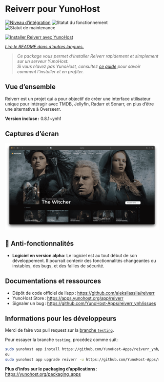 <!--
Nota bene : ce README est automatiquement généré par <https://github.com/YunoHost/apps/tree/master/tools/readme_generator>
Il NE doit PAS être modifié à la main.
-->

# Reiverr pour YunoHost

[![Niveau d’intégration](https://dash.yunohost.org/integration/reiverr.svg)](https://dash.yunohost.org/appci/app/reiverr) ![Statut du fonctionnement](https://ci-apps.yunohost.org/ci/badges/reiverr.status.svg) ![Statut de maintenance](https://ci-apps.yunohost.org/ci/badges/reiverr.maintain.svg)

[![Installer Reiverr avec YunoHost](https://install-app.yunohost.org/install-with-yunohost.svg)](https://install-app.yunohost.org/?app=reiverr)

*[Lire le README dans d'autres langues.](./ALL_README.md)*

> *Ce package vous permet d’installer Reiverr rapidement et simplement sur un serveur YunoHost.*  
> *Si vous n’avez pas YunoHost, consultez [ce guide](https://yunohost.org/install) pour savoir comment l’installer et en profiter.*

## Vue d’ensemble

Reiverr est un projet qui a pour objectif de créer une interface utilisateur unique pour intéragir avec TMDB, Jellyfin, Radarr et Sonarr, en plus d’être une alternative à Overseerr.

**Version incluse :** 0.8.1~ynh1

## Captures d’écran

![Capture d’écran de Reiverr](./doc/screenshots/screenshot.png)

## :red_circle: Anti-fonctionnalités

- **Logiciel en version alpha**: Le logiciel est au tout début de son développement. Il pourrait contenir des fonctionnalités changeantes ou instables, des bugs, et des failles de sécurité.

## Documentations et ressources

- Dépôt de code officiel de l’app : <https://github.com/aleksilassila/reiverr>
- YunoHost Store : <https://apps.yunohost.org/app/reiverr>
- Signaler un bug : <https://github.com/YunoHost-Apps/reiverr_ynh/issues>

## Informations pour les développeurs

Merci de faire vos pull request sur la [branche `testing`](https://github.com/YunoHost-Apps/reiverr_ynh/tree/testing).

Pour essayer la branche `testing`, procédez comme suit :

```bash
sudo yunohost app install https://github.com/YunoHost-Apps/reiverr_ynh/tree/testing --debug
ou
sudo yunohost app upgrade reiverr -u https://github.com/YunoHost-Apps/reiverr_ynh/tree/testing --debug
```

**Plus d’infos sur le packaging d’applications :** <https://yunohost.org/packaging_apps>
